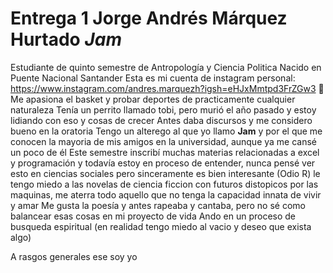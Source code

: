 # Entrega 1 Jorge Andrés Márquez Hurtado *Jam*

Estudiante de quinto semestre de Antropología y Ciencia Politica
Nacido en Puente Nacional Santander 
Esta es mi cuenta de instagram personal: https://www.instagram.com/andres.marquezh?igsh=eHJxMmtpd3FrZGw3 🦆
Me apasiona el basket y probar deportes de practicamente cualquier naturaleza
Tenía un perrito llamado tobi, pero murió el año pasado y estoy lidiando con eso y cosas de crecer
Antes daba discursos y me considero bueno en la oratoria
Tengo un alterego al que yo llamo **Jam** y por el que me conocen la mayoria de mis amigos en la universidad, aunque ya me cansé un poco de él
Este semestre inscribí muchas materias relacionadas a excel y programación y todavía estoy en proceso de entender, nunca pensé ver esto en ciencias sociales pero sinceramente es bien interesante (Odio R)
le tengo miedo a las novelas de ciencia ficcion con futuros distopicos por las maquinas, me aterra todo aquello que no tenga la capacidad innata de vivir y amar
Me gusta la poesía y antes rapeaba y cantaba, pero no sé como balancear esas cosas en mi proyecto de vida
Ando en un proceso de busqueda espiritual (en realidad tengo miedo al vacio y deseo que exista algo)

A rasgos generales ese soy yo 